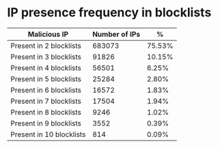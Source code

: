 # IP presence frequency in blocklists
| Malicious IP | Number of IPs | % |
|----|----|----|
| Present in 2 blocklists | 683073 | 75.53% |
| Present in 3 blocklists | 91826 | 10.15% |
| Present in 4 blocklists | 56501 | 6.25% |
| Present in 5 blocklists | 25284 | 2.80% |
| Present in 6 blocklists | 16572 | 1.83% |
| Present in 7 blocklists | 17504 | 1.94% |
| Present in 8 blocklists | 9246 | 1.02% |
| Present in 9 blocklists | 3552 | 0.39% |
| Present in 10 blocklists | 814 | 0.09% |
